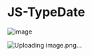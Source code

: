 # JS-TypeDate

![image](https://github.com/user-attachments/assets/6da58598-5ac7-42f1-a5fe-c48e50811950)

![Uploading image.png…]()
